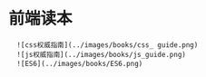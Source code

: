 # 前端读本

      ![css权威指南](../images/books/css_ guide.png)    
      ![js权威指南](../images/books/js_guide.png)    
      ![ES6](../images/books/ES6.png)